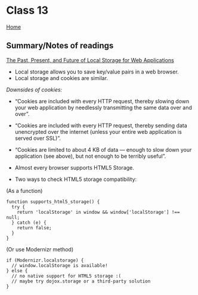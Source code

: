 
# Class 13

[Home](https://markjackson28.github.io/reading-notes/)

## Summary/Notes of readings

[The Past, Present, and Future of Local Storage for Web Applications](http://diveinto.html5doctor.com/storage.html)

- Local storage allows you to save key/value pairs in a web browser.
- Local storage and cookies are similar.

*Downsides of cookies:*

- “Cookies are included with every HTTP request, thereby slowing down your web application by needlessly transmitting the same data over and over”.
- “Cookies are included with every HTTP request, thereby sending data unencrypted over the internet (unless your entire web application is served over SSL)”.
- “Cookies are limited to about 4 KB of data — enough to slow down your application (see above), but not enough to be terribly useful”.

- Almost every browser supports HTML5 Storage.
- Two ways to check HTML5 storage compatibility:

(As a function)

```
function supports_html5_storage() {
  try {
    return 'localStorage' in window && window['localStorage'] !== null;
  } catch (e) {
    return false;
  }
}
```
(Or use Modernizr method)
```
if (Modernizr.localstorage) {
  // window.localStorage is available!
} else {
  // no native support for HTML5 storage :(
  // maybe try dojox.storage or a third-party solution
}
```
